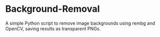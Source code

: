 # Background-Removal
A simple Python script to remove image backgrounds using rembg and OpenCV, saving results as transparent PNGs.
